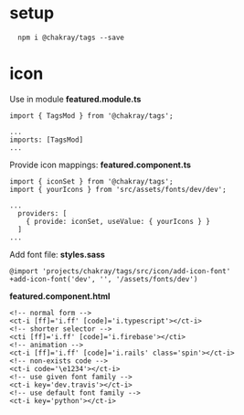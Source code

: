 # setup

```
  npm i @chakray/tags --save
```

# icon

Use in module
__featured.module.ts__
```
import { TagsMod } from '@chakray/tags';

...
imports: [TagsMod]
...
```

Provide icon mappings:
__featured.component.ts__
```
import { iconSet } from '@chakray/tags';
import { yourIcons } from 'src/assets/fonts/dev/dev';

...
  providers: [
    { provide: iconSet, useValue: { yourIcons } }
  ]
...
```

Add font file:
__styles.sass__
```
@import 'projects/chakray/tags/src/icon/add-icon-font'
+add-icon-font('dev', '', '/assets/fonts/dev')
```

__featured.component.html__
```
<!-- normal form -->
<ct-i [ff]='i.ff' [code]='i.typescript'></ct-i>
<!-- shorter selector -->
<cti [ff]='i.ff' [code]='i.firebase'></cti>
<!-- animation -->
<ct-i [ff]='i.ff' [code]='i.rails' class='spin'></ct-i>
<!-- non-exists code -->
<ct-i code='\e1234'></ct-i>
<!-- use given font family -->
<ct-i key='dev.travis'></ct-i>
<!-- use default font family -->
<ct-i key='python'></ct-i>
```
